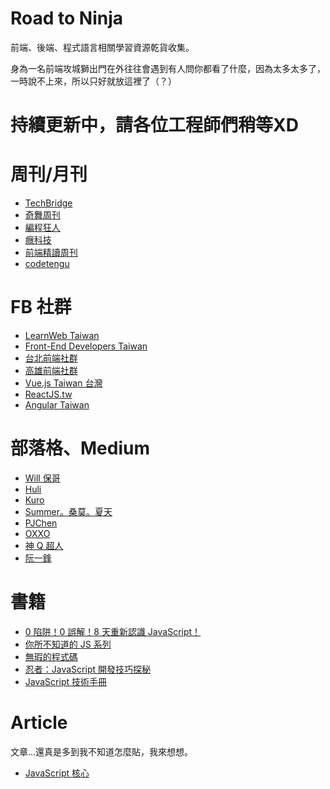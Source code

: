 # Road to Ninja
前端、後端、程式語言相關學習資源乾貨收集。

身為一名前端攻城獅出門在外往往會遇到有人問你都看了什麼，因為太多太多了，一時說不上來，所以只好就放這裡了（？）

# 持續更新中，請各位工程師們稍等XD

# 周刊/月刊

- [TechBridge](http://weekly.techbridge.cc/)
- [奇舞周刊](https://weekly.75team.com/)
- [編程狂人](https://www.tuicool.com/mags)
- [癮科技](https://www.cool3c.com/search/%E7%A8%8B%E5%BC%8F)
- [前端精讀周刊](https://github.com/dt-fe/weekly)
- [codetengu](https://weekly.codetengu.com/)

# FB 社群

- [LearnWeb Taiwan](https://www.facebook.com/groups/LearnWeb.Taiwan/)
- [Front-End Developers Taiwan](https://www.facebook.com/groups/f2e.tw/)
- [台北前端社群](https://www.facebook.com/groups/f2e.taipei/)
- [高雄前端社群](https://www.facebook.com/groups/358503154261390)
- [Vue.js Taiwan 台灣](https://www.facebook.com/groups/vuejs.tw/)
- [ReactJS.tw](https://www.facebook.com/groups/reactjs.tw/)
- [Angular Taiwan](https://www.facebook.com/groups/augularjs.tw/)

# 部落格、Medium

- [Will 保哥](https://blog.miniasp.com/)
- [Huli](https://blog.huli.tw/)
- [Kuro](https://kuro.tw/)
- [Summer。桑莫。夏天](https://cythilya.github.io/)
- [PJChen](https://pjchender.blogspot.com/)
- [OXXO](https://www.oxxostudio.tw/)
- [神 Q 超人](https://medium.com/@GQSM)
- [阮一鋒](http://www.ruanyifeng.com/blog/)

# 書籍

- [0 陷阱！0 誤解！8 天重新認識 JavaScript！](https://www.tenlong.com.tw/products/9789864344130)
- [你所不知道的 JS 系列](https://www.tenlong.com.tw/products/9789863479666)
- [無瑕的程式碼](https://www.tenlong.com.tw/products/9789862017050)
- [忍者：JavaScript 開發技巧探秘](https://www.tenlong.com.tw/products/9789864342525)
- [JavaScript 技術手冊](https://www.tenlong.com.tw/products/9789865023188)

# Article
文章...還真是多到我不知道怎麼貼，我來想想。

- [JavaScript 核心](http://notepad.yehyeh.net/Content/WebDesign/Javascript/ECMA/Core/JavaScriptCore.php)
